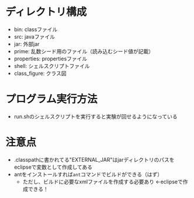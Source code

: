 # ディレクトリ構成
- bin: classファイル
- src: javaファイル
- jar: 外部jar
- prime: 乱数シード用のファイル（読み込むシード値が記載）
- properties: propertiesファイル
- shell: シェルスクリプトファイル
- class_figure: クラス図

# プログラム実行方法
- run.shのシェルスクリプトを実行すると実験が回せるようになっている

# 注意点
- .classpathに書かれてる"EXTERNAL_JAR"はjarディレクトリのパスをeclipseで変数として作成してある
- antをインストールすれば```ant```コマンドでビルドができる（はず）
    - ただし、ビルドに必要なxmlファイルを作成する必要あり ←eclipseで作成できる！
